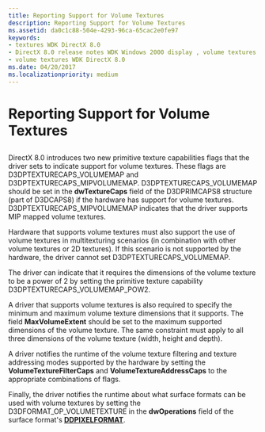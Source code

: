 ```yaml
---
title: Reporting Support for Volume Textures
description: Reporting Support for Volume Textures
ms.assetid: da0c1c88-504e-4293-96ca-65cac2e0fe97
keywords:
- textures WDK DirectX 8.0
- DirectX 8.0 release notes WDK Windows 2000 display , volume textures
- volume textures WDK DirectX 8.0
ms.date: 04/20/2017
ms.localizationpriority: medium
---
```


# Reporting Support for Volume Textures


## <span id="ddk_reporting_support_for_volume_textures_gg"></span><span id="DDK_REPORTING_SUPPORT_FOR_VOLUME_TEXTURES_GG"></span>


DirectX 8.0 introduces two new primitive texture capabilities flags that the driver sets to indicate support for volume textures. These flags are D3DPTEXTURECAPS\_VOLUMEMAP and D3DPTEXTURECAPS\_MIPVOLUMEMAP. D3DPTEXTURECAPS\_VOLUMEMAP should be set in the **dwTextureCaps** field of the D3DPRIMCAPS8 structure (part of D3DCAPS8) if the hardware has support for volume textures. D3DPTEXTURECAPS\_MIPVOLUMEMAP indicates that the driver supports MIP mapped volume textures.

Hardware that supports volume textures must also support the use of volume textures in multitexturing scenarios (in combination with other volume textures or 2D textures). If this scenario is not supported by the hardware, the driver cannot set D3DPTEXTURECAPS\_VOLUMEMAP.

The driver can indicate that it requires the dimensions of the volume texture to be a power of 2 by setting the primitive texture capability D3DPTEXTURECAPS\_VOLUMEMAP\_POW2.

A driver that supports volume textures is also required to specify the minimum and maximum volume texture dimensions that it supports. The field **MaxVolumeExtent** should be set to the maximum supported dimensions of the volume texture. The same constraint must apply to all three dimensions of the volume texture (width, height and depth).

A driver notifies the runtime of the volume texture filtering and texture addressing modes supported by the hardware by setting the **VolumeTextureFilterCaps** and **VolumeTextureAddressCaps** to the appropriate combinations of flags.

Finally, the driver notifies the runtime about what surface formats can be used with volume textures by setting the D3DFORMAT\_OP\_VOLUMETEXTURE in the **dwOperations** field of the surface format's [**DDPIXELFORMAT**](https://msdn.microsoft.com/library/windows/hardware/ff550274).

 

 





